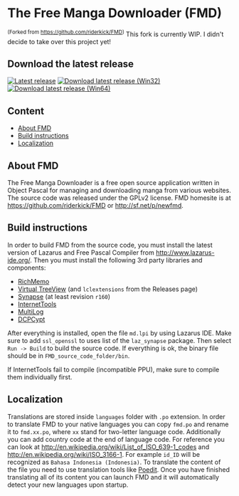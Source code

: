 # The Free Manga Downloader (FMD)

<sup>(Forked from https://github.com/riderkick/FMD)</sup>
This fork is currently WIP. I didn't decide to take over this project yet!

## Download the latest release

[![Latest release](https://img.shields.io/github/release/SDXC/FMD.svg)](https://github.com/SDXC/FMD/releases/latest) [![Download latest release (Win32)](https://img.shields.io/github/downloads/SDXC/FMD/latest/fmd_0.9.158.0.7z.svg?label=Win32)](https://github.com/SDXC/FMD/releases/download/0.9.158.0/fmd_0.9.158.0.7z) [![Download latest release (Win64)](https://img.shields.io/github/downloads/SDXC/FMD/latest/fmd_0.9.158.0_Win64.7z.svg?label=Win64)](https://github.com/SDXC/FMD/releases/download/0.9.158.0/fmd_0.9.158.0_Win64.7z)

## Content

- [About FMD](#about-fmd)
- [Build instructions](#build-instructions)
- [Localization](#localization)

## About FMD

The Free Manga Downloader is a free open source application written in Object Pascal for managing and downloading manga from various websites. The source code was released under the GPLv2 license. FMD homesite is at https://github.com/riderkick/FMD or http://sf.net/p/newfmd.

## Build instructions

In order to build FMD from the source code, you must install the latest version of Lazarus and Free Pascal Compiler from http://www.lazarus-ide.org/. Then you must install the following 3rd party libraries and components:

 - [RichMemo](https://sourceforge.net/p/lazarus-ccr/svn/HEAD/tree/components/richmemo/)
 - [Virtual TreeView](https://github.com/blikblum/VirtualTreeView-Lazarus/tree/lazarus-v4) (and `lclextensions` from the Releases page)
 - [Synapse](https://sourceforge.net/p/synalist/code/HEAD/tree/trunk/) (at least revision `r160`)
 - [InternetTools](https://github.com/benibela/internettools) 
 - [MultiLog](https://github.com/blikblum/multilog)
 - [DCPCypt](https://sourceforge.net/projects/lazarus-ccr/)

After everything is installed, open the file `md.lpi` by using Lazarus IDE. Make sure to add `ssl_openssl` to uses list of the `laz_synapse` package.
Then select `Run -> Build` to build the source code. If everything is ok, the binary file should be in `FMD_source_code_folder/bin`.

If InternetTools fail to compile (incompatible PPU), make sure to compile them individually first.

## Localization

Translations are stored inside `languages` folder with `.po` extension. In order to translate FMD to your native languages you can copy `fmd.po` and rename it to `fmd.xx.po`, where `xx` stand for two-letter language code. Additionally you can add country code at the end of language code. For reference you can look at http://en.wikipedia.org/wiki/List_of_ISO_639-1_codes and http://en.wikipedia.org/wiki/ISO_3166-1. For example `id_ID` will be recognized as `Bahasa Indonesia (Indonesia)`. To translate the content of the file you need to use translation tools like [Poedit](https://poedit.net). Once you have finished translating all of its content you can launch FMD and it will automatically detect your new languages upon startup.
